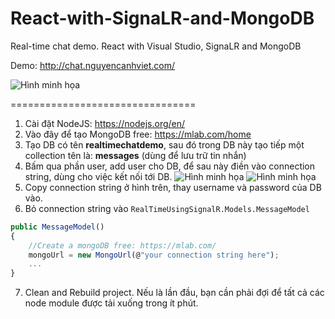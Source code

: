 # React-with-SignaLR-and-MongoDB
Real-time chat demo. React with Visual Studio, SignaLR and MongoDB

Demo: http://chat.nguyencanhviet.com/

![Hình minh họa](https://i.imgur.com/dn65XcL.png)


================================
1. Cài đặt NodeJS: https://nodejs.org/en/
2. Vào đây để tạo MongoDB free: https://mlab.com/home
3. Tạo DB có tên **realtimechatdemo**, sau đó trong DB này tạo tiếp một collection tên là: **messages** (dùng để lưu trữ tin nhắn)
4. Bấm qua phần user, add user cho DB, để sau này điền vào connection string, dùng cho việc kết nối tới DB.
![Hình minh họa](https://i.imgur.com/eoLarYh.png)
![Hình minh họa](https://i.imgur.com/2FyAia1.png)
5. Copy connection string ở hình trên, thay username và password của DB vào.
6. Bỏ connection string vào `RealTimeUsingSignalR.Models.MessageModel`
```javascript
public MessageModel()
{
    //Create a mongoDB free: https://mlab.com/
    mongoUrl = new MongoUrl(@"your connection string here");
    ...
}
```
7. Clean and Rebuild project. Nếu là lần đầu, bạn cần phải đợi để tất cả các node module được tải xuống trong ít phút.
